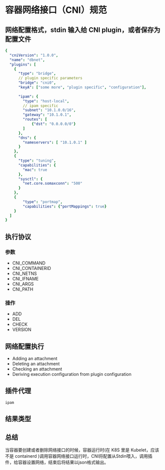 # 容器网络接口（CNI）规范

## 网络配置格式，stdin 输入给 CNI plugin，或者保存为配置文件

```yaml
{
  "cniVersion": "1.0.0",
  "name": "dbnet",
  "plugins": [
    {
      "type": "bridge",
      // plugin specific parameters
      "bridge": "cni0",
      "keyA": ["some more", "plugin specific", "configuration"],
      
      "ipam": {
        "type": "host-local",
        // ipam specific
        "subnet": "10.1.0.0/16",
        "gateway": "10.1.0.1",
        "routes": [
            {"dst": "0.0.0.0/0"}
        ]
      },
      "dns": {
        "nameservers": [ "10.1.0.1" ]
      }
    },
    {
      "type": "tuning",
      "capabilities": {
        "mac": true
      },
      "sysctl": {
        "net.core.somaxconn": "500"
      }
    },
    {
        "type": "portmap",
        "capabilities": {"portMappings": true}
    }
  ]
}
```

## 执行协议

### 参数

- CNI_COMMAND
- CNI_CONTAINERID
- CNI_NETNS
- CNI_IFNAME
- CNI_ARGS
- CNI_PATH

### 操作

- ADD
- DEL
- CHECK
- VERSION

## 网络配置执行

- Adding an attachment
- Deleting an attachment
- Checking an attachment
- Deriving execution configuration from plugin configuration

## 插件代理

`ipam`

## 结果类型

## 总结

当容器要创建或者删除网络接口的时候，容器运行时(在 K8S 里是 Kubelet，应该不是 containerd )调用容器网络接口运行时，CNI将配置从Stdin喂入，调用插件，给容器设置网络，结束后将结果以json格式输出。
